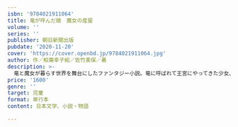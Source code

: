 ```yaml
---
isbn: '9784021911064'
title: 竜が呼んだ娘　魔女の産屋
volume: ''
series: ''
publisher: 朝日新聞出版
pubdate: '2020-11-20'
cover: 'https://cover.openbd.jp/9784021911064.jpg'
author: 作／柏葉幸子絵／佐竹美保／著
description: >-
  竜と魔女が暮らす世界を舞台にしたファンタジー小説。竜に呼ばれて王宮にやってきた少女、ミアが、様々な事件に巻き込まれる。・小学館児童出版文化賞、野間児童文芸賞など数々の賞を受賞している、人気児童作家によるシリーズ新刊。・挿絵は『魔女の宅急便』（３～６巻、福音館書店）、「旅人」シリーズ（偕成社）などを担当している、人気挿絵作家の佐竹美保さん。・朝日小学生新聞の人気連載作品。シリーズ第３作目。
price: '1600'
genre: ''
target: 児童
format: 単行本
content: 日本文学、小説・物語

---
```

